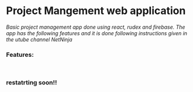 # Project Mangement web application

_Basic project management app done using react, rudex and firebase. The app has the following features and it is done following instructions given in the utube channel NetNinja_
<br/>

### Features:

<br/>


### restatrting soon!!
